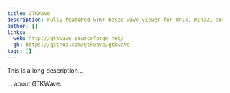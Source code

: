 ```yaml
---
title: GTKWave
description: Fully featured GTK+ based wave viewer for Unix, Win32, and Mac OSX which reads LXT, LXT2, VZT, FST, and GHW files as well as standard Verilog VCD/EVCD files and allows their viewing
author: []
links:
  web: http://gtkwave.sourceforge.net/
  gh: https://github.com/gtkwave/gtkwave
tags: []
---
```


This is a long description...
<!--more-->
... about GTKWave.
